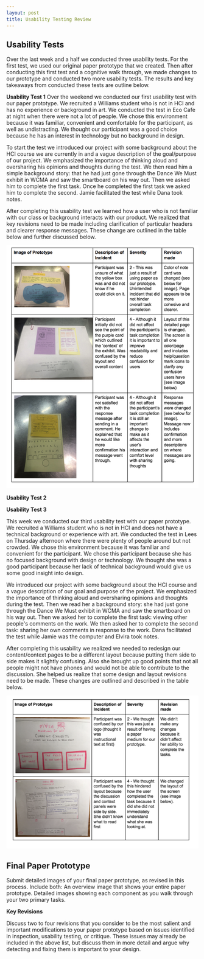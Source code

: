 ```yaml
---
layout: post
title: Usability Testing Review 
---
```


## Usability Tests 

Over the last week and a half we conducted three usability tests. For the first test, we used our original paper prototype that we created. Then after conducting this first test and a cognitive walk through, we made changes to our prototype and conducted two more usability tests. The results and key takeaways from conducted these tests are outline below. 

**Usability Test 1**
Over the weekend we conducted our first usability test with our paper prototype. We recruited a Williams student who is not in HCI and has no experience or background in art. We conducted the test in Eco Cafe at night when there were not a lot of people. We chose this environment because it was familiar, convenient and comfortable for the participant, as well as undistracting. We thought our participant was a good choice because he has an interest in technology but no background in design.

To start the test we introduced our project with some background about the HCI course we are currently in and a vague description of the goal/purpose of our project. We emphasized the importance of thinking aloud and oversharing his opinions and thoughts during the test. We then read him a simple background story: that he had just gone through the Dance We Must exhibit in WCMA and saw the smartboard on his way out. Then we asked him to complete the first task. Once he completed the first task we asked him to complete the second. Jamie facilitated the test while Dana took notes.

After completing this usability test we learned how a user who is not familiar with our class or background interacts with our product. We realized that key revisions need to be made including clarification of particular headers and clearer response messages. These change are outlined in the table below and further discussed below.

![Usability Test Table](/img/usabilitytest1.png)

**Usability Test 2**

**Usability Test 3** 

This week we conducted our third usability test with our paper prototype. We recruited a Williams student who is not in HCI and does not have a technical background or experience with art. We conducted the test in Lees on Thursday afternoon where there were plenty of people around but not crowded. We chose this environment because it was familiar and convenient for the participant. We chose this participant because she has no focused background with design or technology. We thought she was a good participant because her lack of technical background would give us some good insight into design. 

We introduced our project with some background about the HCI course and a vague description of our goal and purpose of the project. We emphasized the importance of thinking aloud and oversharing opinions and thoughts during the test. Then we read her a background story: she had just gone through the Dance We Must exhibit in WCMA and saw the smartboard on his way out. Then we asked her to complete the first task: viewing other people's comments on the work. We then asked her to complete the second task: sharing her own comments in response to the work. Dana facilitated the test while Jamie was the computer and Elvira took notes. 

After completing this usability we realized we needed to redesign our content/context pages to be a different layout because putting them side to side makes it slightly confusing. Also she brought up good points that not all people might not have phones and would not be able to contribute to the discussion. She helped us realize that some design and layout revisions need to be made. These changes are outlined and described in the table below. 

![Usability Test Table](/img/usabilitytest3.png)

## Final Paper Prototype 

Submit detailed images of your final paper prototype, as revised in this process. Include both:
An overview image that shows your entire paper prototype.
Detailed images showing each component as you walk through your two primary tasks.


**Key Revisions** 

Discuss two to four revisions that you consider to be the most salient and important modifications to your paper prototype based on issues identified in inspection, usability testing, or critique. These issues may already be included in the above list, but discuss them in more detail and argue why detecting and fixing them is important to your design.
